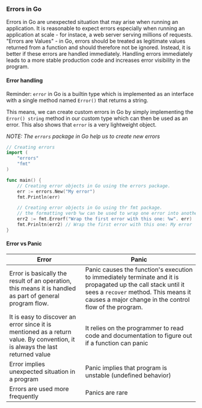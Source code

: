 ### Errors in Go
Errors in Go are unexpected situation that may arise when running an application. It is reasonable to expect errors especially when running an application at scale - for instace, a web server serving millions of requests. 
"Errors are Values" - in Go, errors should be treated as legitimate values returned from a function and should therefore not be ignored. Instead, it is better if these errors are handled immediately. Handling errors immediately leads to a more stable production code and increases error visibility in the program.

#### Error handling
Reminder: `error` in Go is a builtin type which is implemented as an interface with a single method named `Error()` that returns a string.

This means, we can create custom errors in Go by simply implementing the `Error() string` method in our custom type which can then be used as an error.
This also shows that `error` is a very lightweight object.

*NOTE: The `errors` package in Go help us to create new errors*

```go
// Creating errors
import (
    "errors"
    "fmt"
)

func main() {
    // Creating error objects in Go using the errors package.
    err := errors.New("My error")
    fmt.Println(err)

    // Creating error objects in Go using thr fmt package.
    // the formatting verb %w can be used to wrap one error into another
    err2 := fmt.Errorf("Wrap the first error with this one: %w". err)
    fmt.Prinltn(err2) // Wrap the first error with this one: My error
}
```

#### Error vs Panic
| Error  | Panic |
| -------| ------ |
| Error is basically the result of an operation, this means it is handled as part of general program flow. | Panic causes the function's execution to immediately terminate and it is propagated up the call stack until it sees a `recover` method. This means it causes a major change in the control flow of the program. |
| It is easy to discover an error since it is mentioned as a return value. By convention, it is always the last returned value | It relies on the programmer to read code and documentation to figure out if a function can panic |
| Error implies unexpected situation in a program | Panic implies that program is unstable (undefined behavior) |
| Errors are used more frequently | Panics are rare |
